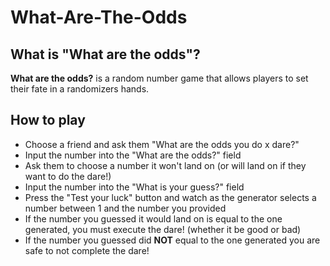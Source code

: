 # What-Are-The-Odds

## What is "What are the odds"?
**What are the odds?** is a random number game that allows players to set their fate in a randomizers hands.

## How to play
- Choose a friend and ask them "What are the odds you do x dare?"
- Input the number into the "What are the odds?" field 
- Ask them to choose a number it won't land on (or will land on if they want to do the dare!)
- Input the number into the "What is your guess?" field
- Press the "Test your luck" button and watch as the generator selects a number between 1 and the number you provided
- If the number you guessed it would land on is equal to the one generated, you must execute the dare! (whether it be good or bad)
- If the number you guessed did **NOT** equal to the one generated you are safe to not complete the dare!
